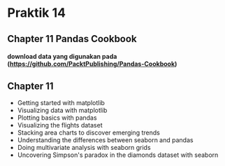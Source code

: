 # Praktik 14
## Chapter 11 Pandas Cookbook
#### download data yang digunakan pada (https://github.com/PacktPublishing/Pandas-Cookbook)

## Chapter 11
* Getting started with matplotlib
* Visualizing data with matplotlib
* Plotting basics with pandas
* Visualizing the flights dataset
* Stacking area charts to discover emerging trends
* Understanding the differences between seaborn and pandas
* Doing multivariate analysis with seaborn grids
* Uncovering Simpson's paradox in the diamonds dataset with seaborn
